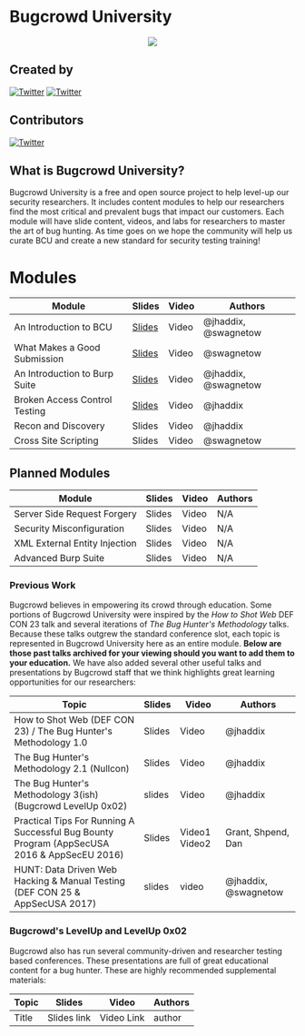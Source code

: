 # Bugcrowd University
<p align="center">
<img src="https://github.com/bugcrowd/bugcrowd_university/blob/master/assets/logo.jpg">
</p>

## Created by
[![Twitter](https://img.shields.io/badge/twitter-@jhaddix-blue.svg)](https://twitter.com/jhaddix)
[![Twitter](https://img.shields.io/badge/twitter-@swagnetow-blue.svg)](https://twitter.com/swagnetow)

## Contributors
[![Twitter](https://img.shields.io/badge/twitter-@samhouston-blue.svg)](https://twitter.com/samhouston)

## What is Bugcrowd University?
Bugcrowd University is a free and open source project to help level-up our security researchers. It includes content modules to help our researchers find the most critical and prevalent bugs that impact our customers. Each module will have slide content, videos, and labs for researchers to master the art of bug hunting. As time goes on we hope the community will help us curate BCU and create a new standard for security testing training!

# Modules

|Module|Slides|Video|Authors|
|------|--------|-----------|---------|
|An Introduction to BCU|[Slides](https://github.com/bugcrowd/bugcrowd_university/blob/master/Introduction/BCU%20Introduction.pdf)|Video|@jhaddix, @swagnetow||
|What Makes a Good Submission|[Slides](https://github.com/bugcrowd/bugcrowd_university/blob/master/What_makes_a_good_submission/Bugcrowd%20University%20-%20How%20to%20Make%20a%20Good%20Submission.pdf)|Video|@swagnetow||
|An Introduction to Burp Suite|[Slides](https://github.com/bugcrowd/bugcrowd_university/blob/master/An_introduction_to_Burp_Suite/Bugcrowd%20University%20-%20Burp%20Suite%20Introduction.pdf)|Video|@jhaddix, @swagnetow||
|Broken Access Control Testing|[Slides](https://github.com/bugcrowd/bugcrowd_university/blob/master/Access_control_testing/Bugcrowd%20University%20-%20Authorization%20and%20Access.pdf)|Video|@jhaddix||
|Recon and Discovery|Slides|Video|@jhaddix||
|Cross Site Scripting|Slides|Video|@swagnetow||

## Planned Modules

|Module|Slides|Video|Authors|
|------|--------|-----------|---------|
|Server Side Request Forgery|Slides|Video|N/A||
|Security Misconfiguration|Slides|Video|N/A||
|XML External Entity Injection|Slides|Video|N/A||
|Advanced Burp Suite|Slides|Video|N/A||



### Previous Work

Bugcrowd believes in empowering its crowd through education. Some portions of Bugcrowd University were inspired by the *How to Shot Web* DEF CON 23 talk and several iterations of *The Bug Hunter\'s Methodology* talks. Because these talks outgrew the standard conference slot, each topic is represented in Bugcrowd University here as an entire module. **Below are those past talks archived for your viewing should you want to add them to your education.** We have also added several other useful talks and presentations by Bugcrowd staff that we think highlights great learning opportunities for our researchers: 

|Topic|Slides|Video|Authors|
|------|--------|-----------|---------|
|How to Shot Web (DEF CON 23) / The Bug Hunter's Methodology 1.0|Slides|Video|@jhaddix||
|The Bug Hunter's Methodology 2.1 (Nullcon)|Slides|Video|@jhaddix||
|The Bug Hunter's Methodology 3(ish) (Bugcrowd LevelUp 0x02)|slides|Video|@jhaddix||
|Practical Tips For Running A Successful Bug Bounty Program (AppSecUSA 2016 & AppSecEU 2016)|Slides|Video1 Video2|Grant, Shpend, Dan||
|HUNT: Data Driven Web Hacking & Manual Testing (DEF CON 25 & AppSecUSA 2017)|slides|video|@jhaddix, @swagnetow|

### Bugcrowd's LevelUp and LevelUp 0x02

Bugcrowd also has run several community-driven and researcher testing based conferences. These presentations are full of great educational content for a bug hunter. These are highly recommended supplemental materials:

|Topic|Slides|Video|Authors|
|------|--------|-----------|---------|
|Title|Slides link|Video Link|author||
